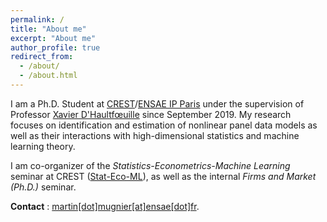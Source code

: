 ```yaml
---
permalink: /
title: "About me"
excerpt: "About me"
author_profile: true
redirect_from: 
  - /about/
  - /about.html
---
```



I am a Ph.D. Student at [CREST](http://crest.science/)/[ENSAE IP Paris](https://www.ensae.fr/) under the supervision of Professor [Xavier D'Haultfœuille](https://faculty.crest.fr/xdhaultfoeuille/) since September 2019. My research focuses on identification and estimation of nonlinear panel data models as well as their interactions with high-dimensional statistics and machine learning theory.

I am co-organizer of the *Statistics-Econometrics-Machine Learning* seminar at CREST ([Stat-Eco-ML](https://statecoml.github.io/)), as well as the internal *Firms and Market (Ph.D.)* seminar.

**Contact** : [martin[dot]mugnier[at]ensae[dot]fr](mailto:martin.mugnier@ensae.fr).

